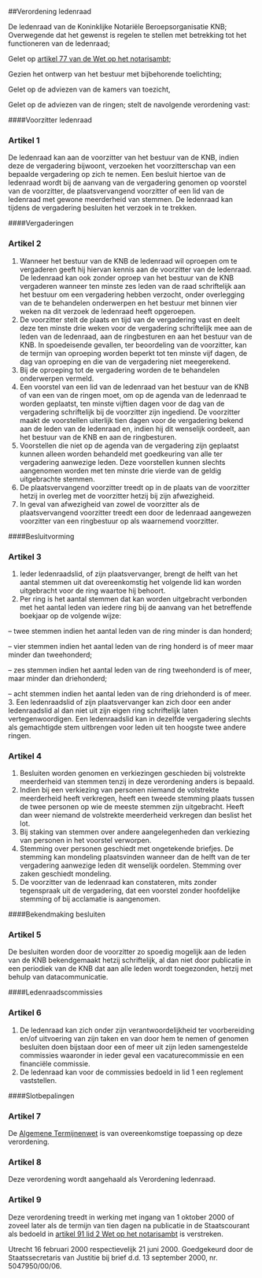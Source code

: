 <meta http-equiv='Content-Type' content='text/html; charset=utf-8' />

##Verordening ledenraad

De ledenraad van de Koninklijke Notariële Beroepsorganisatie KNB;  
Overwegende dat het gewenst is regelen te stellen met betrekking tot het functioneren van de ledenraad;

Gelet op [artikel 77 van de Wet op het notarisambt](../../../../wet/notariswet/BWBR0010388/README.md);

Gezien het ontwerp van het bestuur met bijbehorende toelichting;

Gelet op de adviezen van de kamers van toezicht,

Gelet op de adviezen van de ringen;
stelt de navolgende verordening vast:     

####Voorzitter ledenraad

### Artikel  1  

De ledenraad kan aan de voorzitter van het bestuur van de KNB, indien deze de vergadering bijwoont, verzoeken het voorzitterschap van een bepaalde vergadering op zich te nemen. Een besluit hiertoe van de ledenraad wordt bij de aanvang van de vergadering genomen op voorstel van de voorzitter, de plaatsvervangend voorzitter of een lid van de ledenraad met gewone meerderheid van stemmen. De ledenraad kan tijdens de vergadering besluiten het verzoek in te trekken.  

####Vergaderingen

### Artikel  2  

1.  Wanneer het bestuur van de KNB de ledenraad wil oproepen om te vergaderen geeft hij hiervan kennis aan de voorzitter van de ledenraad. De ledenraad kan ook zonder oproep van het bestuur van de KNB vergaderen wanneer ten minste zes leden van de raad schriftelijk aan het bestuur om een vergadering hebben verzocht, onder overlegging van de te behandelen onderwerpen en het bestuur met binnen vier weken na dit verzoek de ledenraad heeft opgeroepen.   
2.  De voorzitter stelt de plaats en tijd van de vergadering vast en deelt deze ten minste drie weken voor de vergadering schriftelijk mee aan de leden van de ledenraad, aan de ringbesturen en aan het bestuur van de KNB. In spoedeisende gevallen, ter beoordeling van de voorzitter, kan de termijn van oproeping worden beperkt tot ten minste vijf dagen, de dag van oproeping en die van de vergadering niet meegerekend.   
3.  Bij de oproeping tot de vergadering worden de te behandelen onderwerpen vermeld.   
4.  Een voorstel van een lid van de ledenraad van het bestuur van de KNB of van een van de ringen moet, om op de agenda van de ledenraad te worden geplaatst, ten minste vijftien dagen voor de dag van de vergadering schriftelijk bij de voorzitter zijn ingediend. De voorzitter maakt de voorstellen uiterlijk tien dagen voor de vergadering bekend aan de leden van de ledenraad en, indien hij dit wenselijk oordeelt, aan het bestuur van de KNB en aan de ringbesturen.   
5.  Voorstellen die niet op de agenda van de vergadering zijn geplaatst kunnen alleen worden behandeld met goedkeuring van alle ter vergadering aanwezige leden. Deze voorstellen kunnen slechts aangenomen worden met ten minste drie vierde van de geldig uitgebrachte stemmen.   
6.  De plaatsvervangend voorzitter treedt op in de plaats van de voorzitter hetzij in overleg met de voorzitter hetzij bij zijn afwezigheid.   
7.  In geval van afwezigheid van zowel de voorzitter als de plaatsvervangend voorzitter treedt een door de ledenraad aangewezen voorzitter van een ringbestuur op als waarnemend voorzitter.   

####Besluitvorming

### Artikel  3  

1.  Ieder ledenraadslid, of zijn plaatsvervanger, brengt de helft van het aantal stemmen uit dat overeenkomstig het volgende lid kan worden uitgebracht voor de ring waartoe hij behoort.   
2.  Per ring is het aantal stemmen dat kan worden uitgebracht verbonden met het aantal leden van iedere ring bij de aanvang van het betreffende boekjaar op de volgende wijze: 

– twee stemmen indien het aantal leden van de ring minder is dan honderd;  

– vier stemmen indien het aantal leden van de ring honderd is of meer maar minder dan tweehonderd;  

– zes stemmen indien het aantal leden van de ring tweehonderd is of meer, maar minder dan driehonderd;  

– acht stemmen indien het aantal leden van de ring driehonderd is of meer.     
3.  Een ledenraadslid of zijn plaatsvervanger kan zich door een ander ledenraadslid al dan niet uit zijn eigen ring schriftelijk laten vertegenwoordigen. Een ledenraadslid kan in dezelfde vergadering slechts als gemachtigde stem uitbrengen voor leden uit ten hoogste twee andere ringen.   

### Artikel  4  

1.  Besluiten worden genomen en verkiezingen geschieden bij volstrekte meerderheid van stemmen tenzij in deze verordening anders is bepaald.   
2.  Indien bij een verkiezing van personen niemand de volstrekte meerderheid heeft verkregen, heeft een tweede stemming plaats tussen de twee personen op wie de meeste stemmen zijn uitgebracht. Heeft dan weer niemand de volstrekte meerderheid verkregen dan beslist het lot.   
3.  Bij staking van stemmen over andere aangelegenheden dan verkiezing van personen in het voorstel verworpen.   
4.  Stemming over personen geschiedt met ongetekende briefjes. De stemming kan mondeling plaatsvinden wanneer dan de helft van de ter vergadering aanwezige leden dit wenselijk oordelen. Stemming over zaken geschiedt mondeling.   
5.  De voorzitter van de ledenraad kan constateren, mits zonder tegenspraak uit de vergadering, dat een voorstel zonder hoofdelijke stemming of bij acclamatie is aangenomen.   

####Bekendmaking besluiten

### Artikel  5  

De besluiten worden door de voorzitter zo spoedig mogelijk aan de leden van de KNB bekendgemaakt hetzij schriftelijk, al dan niet door publicatie in een periodiek van de KNB dat aan alle leden wordt toegezonden, hetzij met behulp van datacommunicatie.  

####Ledenraadscommissies

### Artikel  6  

1.  De ledenraad kan zich onder zijn verantwoordelijkheid ter voorbereiding en/of uitvoering van zijn taken en van door hem te nemen of genomen besluiten doen bijstaan door een of meer uit zijn leden samengestelde commissies waaronder in ieder geval een vacaturecommissie en een financiële commissie.   
2.  De ledenraad kan voor de commissies bedoeld in lid 1 een reglement vaststellen.   

####Slotbepalingen

### Artikel  7  

De [Algemene Termijnenwet](../../../../wet/algemene/termijnenwet/BWBR0002448/README.md) is van overeenkomstige toepassing op deze verordening.  

### Artikel  8  

Deze verordening wordt aangehaald als Verordening ledenraad.  

### Artikel  9  

Deze verordening treedt in werking met ingang van 1 oktober 2000 of zoveel later als de termijn van tien dagen na publicatie in de Staatscourant als bedoeld in [artikel 91 lid 2 Wet op het notarisambt](../../../../wet/notariswet/BWBR0010388/README.md) is verstreken.  

Utrecht 
16 februari 2000 respectievelijk 21 juni 2000.    Goedgekeurd door de Staatssecretaris van Justitie bij brief d.d. 13 september 2000, nr. 5047950/00/06.    
